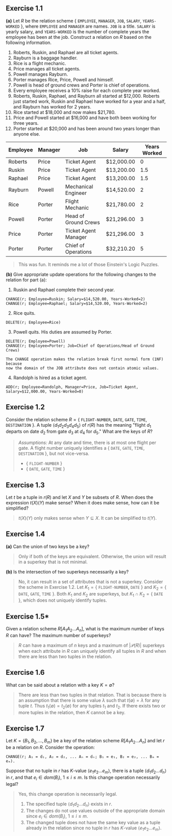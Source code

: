 ## Exercise 1.1

**(a)** Let $R$ be the relation scheme $\{$ `EMPLOYEE`, `MANAGER`, `JOB`, `SALARY`,
`YEARS-WORKED` $\}$, where `EMPLOYEE` and `MANAGER` are names. `JOB` is a title.
`SALARY` is yearly salary, and `YEARS-WORKED` is the number of complete years
the employee has been at the job. Construct a relation on $R$ based on the
following information.

1. Roberts, Ruskin, and Raphael are all ticket agents.
2. Rayburn is a baggage handler.
3. Rice is a flight mechanic.
4. Price manages all ticket agents.
5. Powell manages Rayburn.
6. Porter manages Rice, Price, Powell and himself.
7. Powell is head of ground crews and Porter is chief of operations.
8. Every employee receives a 10% raise for each complete year worked.
9. Roberts, Ruskin, Raphael, and Rayburn all started at $12,000. Roberts just
   started work, Ruskin and Raphael have worked for a year and a half, and
   Rayburn has worked for 2 years.
10. Rice started at $18,000 and now makes $21,780.
11. Price and Powell started at $16,000 and have both been working for three
	years.
12. Porter started at $20,000 and has been around two years longer than anyone
	else.

| Employee | Manager | Job                  | Salary     | Years Worked |
| ---      | ---     | ---                  | ---        | ---          |
| Roberts  | Price   | Ticket Agent         | $12,000.00 | 0            |
| Ruskin   | Price   | Ticket Agent         | $13,200.00 | 1.5          |
| Raphael  | Price   | Ticket Agent         | $13,200.00 | 1.5          |
| Rayburn  | Powell  | Mechanical Engineer  | $14,520.00 | 2            |
| Rice     | Porter  | Flight Mechanic      | $21,780.00 | 2            |
| Powell   | Porter  | Head of Ground Crews | $21,296.00 | 3            |
| Price    | Porter  | Ticket Agent Manager | $21,296.00 | 3            |
| Porter   | Porter  | Chief of Operations  | $32,210.20 | 5            |

> This was fun. It reminds me a lot of those Einstein's Logic Puzzles.

**(b)** Give appropriate update operations for the following changes to the
relation for part (a):

1. Ruskin and Raphael complete their second year.

```
CHANGE(r; Employee=Ruskin; Salary=$14,520.00, Years-Worked=2)
CHANGE(r; Employee=Raphael; Salary=$14,520.00, Years-Worked=2)
```

2. Rice quits.

```
DELETE(r; Employee=Rice)
```

3. Powell quits. His duties are assumed by Porter.

```
DELETE(r; Employee=Powell)
CHANGE(r; Employee=Porter; Job=Chief of Operations/Head of Ground Crews)

The CHANGE operation makes the relation break first normal form (1NF) because
now the domain of the JOB attribute does not contain atomic values.
```

4. Randolph is hired as a ticket agent.

```
ADD(r; Employee=Randolph, Manager=Price, Job=Ticket Agent, Salary=$12,000.00, Years-Worked=0)
```

## Exercise 1.2

Consider the relation scheme $R = \{$ `FLIGHT-NUMBER`, `DATE`, `GATE`, `TIME`,
`DESTINATION` $\}$. A tuple $\langle d_1 d_2 d_3 d_4 d_5 \rangle$ of $r(R)$ has
the meaning "flight $d_1$ departs on date $d_2$ from gate $d_3$ at $d_4$ for
$d_5$." What are the keys of $R$?

> *Assumptions:* At any date and time, there is at most one flight per gate. A
> flight number uniquely identifies a $\{$ `DATE`, `GATE`, `TIME`,
> `DESTINATION` $\}$, but not vice-versa.
>
> - $\{$ `FLIGHT-NUMBER` $\}$
> - $\{$ `DATE`, `GATE`, `TIME` $\}$

## Exercise 1.3

Let $t$ be a tuple in $r(R)$ and let $X$ and $Y$ be subsets of $R$. When does
the expression $t(X)(Y)$ make sense? When it does make sense, how can it be
simplified?

> $t(X)(Y)$ only makes sense when $Y \subseteq X$. It can be simplified to
> $t(Y)$.

## Exercise 1.4

**(a)** Can the union of two keys be a key?

> Only if both of the keys are equivalent. Otherwise, the union will result in
> a superkey that is not minimal.

**(b)** Is the intersection of two superkeys necessarily a key?

> No, it can result in a set of attributes that is not a superkey. Consider the
> scheme in Exercise 1.2. Let $K_1 = \{$ `FLIGHT-NUMBER`, `DATE` $\}$ and $K_2
> = \{$ `DATE`, `GATE`, `TIME` $\}$. Both $K_1$ and $K_2$ are superkeys, but
> $K_1 \cap K_2 = \{$ `DATE` $\}$, which does not uniquely identify tuples.

## Exercise 1.5*

Given a relation scheme $R[A_1 A_2 ... A_n]$, what is the maximum number of keys
$R$ can have? The maximum number of superkeys?

> $R$ can have a maximum of $n$ keys and a maximum of $|\mathcal{P}(R)|$
> superkeys when each attribute in $R$ can uniquely identify all tuples in $R$
> and when there are less than two tuples in the relation.

## Exercise 1.6

What can be said about a relation with a key $K = \emptyset$?

> There are less than two tuples in that relation. That is because there is an
> assumption that there is some value $\lambda$ such that $t(\emptyset) =
> \lambda$ for any tuple $t$. Thus $t_1(\emptyset) = t_2(\emptyset)$ for any
> tuples $t_1$ and $t_2$. If there exists two or more tuples in the relation,
> then $K$ cannot be a key.

## Exercise 1.7

Let $K = \{ B_1, B_2, ..., B_m \}$ be a key of the relation scheme $R[A_1 A_2
... A_n]$ and let $r$ be a relation on $R$. Consider the operation:

```
CHANGE(r; A₁ = d₁, A₂ = d₂, ... Aₙ = dₙ; B₁ = e₁, B₂ = e₂, ... Bₘ = eₘ).
```

Suppose that no tuple in $r$ has $K$-value $\langle e_1 e_2 ... e_m \rangle$,
there is a tuple $\langle d_1 d_2 ... d_n \rangle$ in $r$, and that $e_i \in
dom(B_i)$, $1 \leq i \leq m$. Is this change operation necessarily legal?

> Yes, this change operation is necessarily legal.
>
> 1. The specified tuple $\langle d_1 d_2 ... d_n \rangle$ exists in $r$.
> 2. The changes do not use values outside of the appropriate domain since $e_i
>    \in dom(B_i)$, $1 \leq i \leq m$.
> 3. The changed tuple does not have the same key value as a tuple already in
>    the relation since no tuple in $r$ has $K$-value $\langle e_1 e_2 ... e_m
>    \rangle$.

